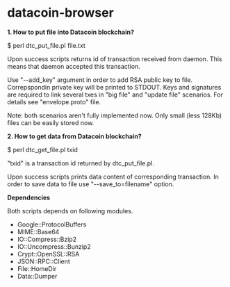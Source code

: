 datacoin-browser
================

**1. How to put file into Datacoin blockchain?**

$ perl dtc\_put\_file.pl file.txt

Upon success scripts returns id of transaction received from daemon. This means that daemon accepted this transaction.

Use "--add_key" argument in order to add RSA public key to file. Correpspondin private key will be printed to STDOUT. Keys and signatures are required to link several txes in "big file" and "update file" scenarios. For details see "envelope.proto" file.

Note: both scenarios aren't fully implemented now. Only small (less 128Kb) files can be easily stored now.

**2. How to get data from Datacoin blockchain?**

$ perl dtc\_get\_file.pl txid

"txid" is a transaction id returned by dtc\_put\_file.pl.

Upon success scripts prints data content of corresponding transaction. In order to save data to file use "--save_to=filename" option. 

**Dependencies**

Both scripts depends on following modules.

- Google::ProtocolBuffers
- MIME::Base64
- IO::Compress::Bzip2
- IO::Uncompress::Bunzip2
- Crypt::OpenSSL::RSA
- JSON::RPC::Client
- File::HomeDir
- Data::Dumper

